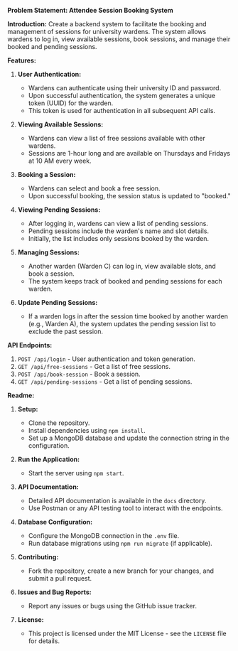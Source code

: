 **Problem Statement: Attendee Session Booking System**

**Introduction:**
Create a backend system to facilitate the booking and management of sessions for university wardens. The system allows wardens to log in, view available sessions, book sessions, and manage their booked and pending sessions.

**Features:**
1. **User Authentication:**
   - Wardens can authenticate using their university ID and password.
   - Upon successful authentication, the system generates a unique token (UUID) for the warden.
   - This token is used for authentication in all subsequent API calls.

2. **Viewing Available Sessions:**
   - Wardens can view a list of free sessions available with other wardens.
   - Sessions are 1-hour long and are available on Thursdays and Fridays at 10 AM every week.

3. **Booking a Session:**
   - Wardens can select and book a free session.
   - Upon successful booking, the session status is updated to "booked."

4. **Viewing Pending Sessions:**
   - After logging in, wardens can view a list of pending sessions.
   - Pending sessions include the warden's name and slot details.
   - Initially, the list includes only sessions booked by the warden.

5. **Managing Sessions:**
   - Another warden (Warden C) can log in, view available slots, and book a session.
   - The system keeps track of booked and pending sessions for each warden.

6. **Update Pending Sessions:**
   - If a warden logs in after the session time booked by another warden (e.g., Warden A), the system updates the pending session list to exclude the past session.

**API Endpoints:**
1. `POST /api/login` - User authentication and token generation.
2. `GET /api/free-sessions` - Get a list of free sessions.
3. `POST /api/book-session` - Book a session.
4. `GET /api/pending-sessions` - Get a list of pending sessions.

**Readme:**
1. **Setup:**
   - Clone the repository.
   - Install dependencies using `npm install`.
   - Set up a MongoDB database and update the connection string in the configuration.

2. **Run the Application:**
   - Start the server using `npm start`.

3. **API Documentation:**
   - Detailed API documentation is available in the `docs` directory.
   - Use Postman or any API testing tool to interact with the endpoints.

4. **Database Configuration:**
   - Configure the MongoDB connection in the `.env` file.
   - Run database migrations using `npm run migrate` (if applicable).

5. **Contributing:**
   - Fork the repository, create a new branch for your changes, and submit a pull request.

6. **Issues and Bug Reports:**
   - Report any issues or bugs using the GitHub issue tracker.

7. **License:**
   - This project is licensed under the MIT License - see the `LICENSE` file for details.
